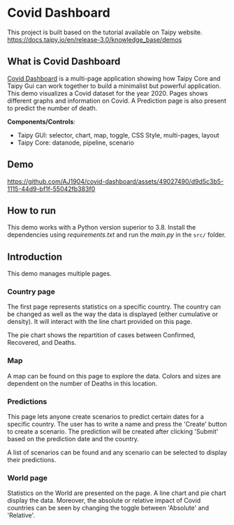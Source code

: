 # Covid Dashboard

This project is built based on the tutorial available on Taipy website. https://docs.taipy.io/en/release-3.0/knowledge_base/demos

## What is Covid Dashboard

[Covid Dashboard](https://github.com/aj1904/covid-dashboard) is a multi-page application showing how Taipy Core and Taipy Gui can work together to build a minimalist but powerful application. This demo visualizes a Covid dataset for the year 2020. Pages shows different graphs and information on Covid. A Prediction page is also present to predict the number of death.

**Components/Controls**: 
  - Taipy GUI: selector, chart, map, toggle, CSS Style, multi-pages, layout
  - Taipy Core: datanode, pipeline, scenario

## Demo

https://github.com/AJ1904/covid-dashboard/assets/49027490/d9d5c3b5-1115-44d9-bf1f-55042fb383f0

## How to run

This demo works with a Python version superior to 3.8. Install the dependencies using *requirements.txt* and run the *main.py* in the `src/` folder.

## Introduction

This demo manages multiple pages.

### Country page

The first page represents statistics on a specific country. The country can be changed as well as the way the data is displayed (either cumulative or density). It will interact with the line chart provided on this page.

The pie chart shows the repartition of cases between Confirmed, Recovered, and Deaths. 

### Map

A map can be found on this page to explore the data. Colors and sizes are dependent on the number of Deaths in this location.

### Predictions

This page lets anyone create scenarios to predict certain dates for a specific country. The user has to write a name and press the 'Create' button to create a scenario. The prediction will be created after clicking 'Submit' based on the prediction date and the country.

A list of scenarios can be found and any scenario can be selected to display their predictions.

### World page

Statistics on the World are presented on the page. A line chart and pie chart display the data. Moreover, the absolute or relative impact of Covid countries can be seen by changing the toggle between 'Absolute' and 'Relative'.

